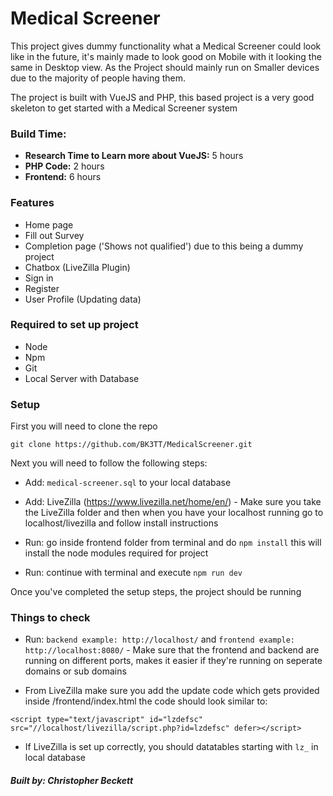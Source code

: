# Medical Screener

This project gives dummy functionality what a Medical Screener could look like in the future, it's mainly made to look good on Mobile with it looking the same in Desktop view. As the Project should mainly run on Smaller devices due to the majority of people having them.

The project is built with VueJS and PHP, this based project is a very good skeleton to get started with a Medical Screener system

### Build Time:

- **Research Time to Learn more about VueJS:** 5 hours
- **PHP Code:** 2 hours
- **Frontend:** 6 hours

### Features

- Home page
- Fill out Survey 
- Completion page ('Shows not qualified') due to this being a dummy project
- Chatbox (LiveZilla Plugin)
- Sign in
- Register
- User Profile (Updating data)

### Required to set up project 

- Node 
- Npm 
- Git
- Local Server with Database

### Setup

First you will need to clone the repo

 ```git clone https://github.com/BK3TT/MedicalScreener.git```
 
Next you will need to follow the following steps:
 
 - Add: ```medical-screener.sql``` to your local database
 - Add: LiveZilla (https://www.livezilla.net/home/en/) - Make sure you take the LiveZilla folder and then when you have your localhost running go to localhost/livezilla and follow install instructions
 
 - Run: go inside frontend folder from terminal and do ```npm install``` this will install the node modules required for project
 - Run: continue with terminal and execute ```npm run dev```
 
 Once you've completed the setup steps, the project should be running
 
 ### Things to check
 
 - Run: ```backend example: http://localhost/``` and ```frontend example: http://localhost:8080/``` - Make sure that the frontend and backend are running on different ports, makes it easier if they're running on seperate domains or sub domains
 
 - From LiveZilla make sure you add the update code which gets provided inside /frontend/index.html the code should look similar to:
 
```<script type="text/javascript" id="lzdefsc" src="//localhost/livezilla/script.php?id=lzdefsc" defer></script>```

- If LiveZilla is set up correctly, you should datatables starting with ```lz_``` in local database

##### Built by: Christopher Beckett
